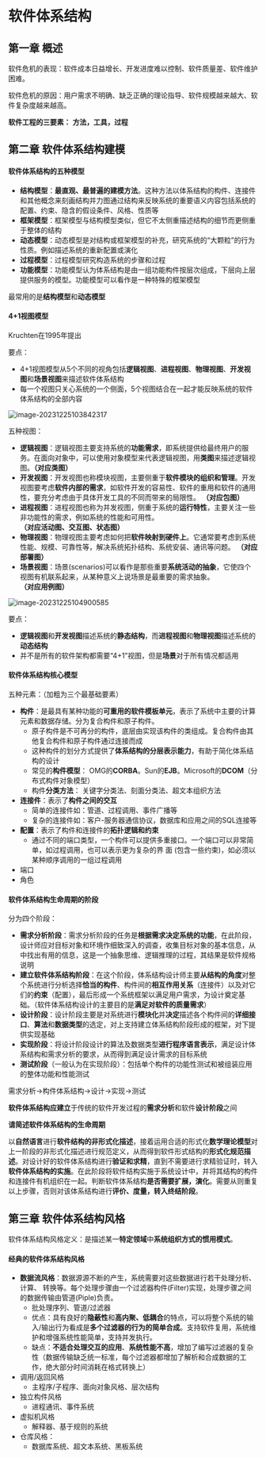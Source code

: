 # 软件体系结构

## 第一章 概述

软件危机的表现：软件成本日益增长、开发进度难以控制、软件质量差、软件维护困难。

软件危机的原因：用户需求不明确、缺乏正确的理论指导、软件规模越来越大、软件复杂度越来越高。



**软件工程的三要素：** **方法，工具，过程**



## 第二章 软件体系结构建模

#### **软件体系结构的五种模型**

- **结构模型**：**最直观、最普遍的建模方法**。这种方法以体系结构的构件、连接件和其他概念来刻画结构并力图通过结构来反映系统的重要语义内容包括系统的配置、约束、隐含的假设条件、风格、性质等
- **框架模型**：框架模型与结构模型类似，但它不太侧重描述结构的细节而更侧重于整体的结构
- **动态模型**：动态模型是对结构或框架模型的补充，研究系统的“大颗粒”的行为性质。例如描述系统的重新配置或演化
- **过程模型**：过程模型研究构造系统的步骤和过程
- **功能模型**：功能模型认为体系结构是由一组功能构件按层次组成，下层向上层提供服务的模型。功能模型可以看作是一种特殊的框架模型

最常用的是**结构模型**和**动态模型**



#### 4+1视图模型

Kruchten在1995年提出

要点：

- 4+1视图模型从5个不同的视角包括**逻辑视图**、**进程视图**、**物理视图**、**开发视图**和**场景视图**来描述软件体系结构
- 每一个视图只关心系统的一个侧面，5个视图结合在一起才能反映系统的软件体系结构的全部内容

![image-20231225103842317](C:\Users\Jerry\AppData\Roaming\Typora\typora-user-images\image-20231225103842317.png)

五种视图：

- **逻辑视图**：逻辑视图主要支持系统的**功能需求**，即系统提供给最终用户的服务。在面向对象中，可以使用对象模型来代表逻辑视图，用**类图**来描述逻辑视图。**（对应类图）**
- **开发视图**：开发视图也称模块视图，主要侧重于**软件模块的组织和管理**。开发视图要考虑**软件内部的需求**，如软件开发的容易性、软件的重用和软件的通用性，要充分考虑由于具体开发工具的不同而带来的局限性。 **（对应包图）**
- **进程视图**：进程视图也称为并发视图，侧重于系统的**运行特性**，主要关注一些非功能性的需求，例如系统的性能和可用性。**（对应活动图、交互图、状态图）**
- **物理视图**：物理视图主要考虑如何把**软件映射到硬件上**。它通常要考虑到系统性能、规模、可靠性等，解决系统拓扑结构、系统安装、通讯等问题。 **（对应部署图）**
- **场景视图**：场景(scenarios)可以看作是那些重要**系统活动的抽象**，它使四个视图有机联系起来，从某种意义上说场景是最重要的需求抽象。**（对应用例图）**

![image-20231225104900585](C:\Users\Jerry\AppData\Roaming\Typora\typora-user-images\image-20231225104900585.png)

要点：

- **逻辑视图**和**开发视图**描述系统的**静态结构**，而**进程视图**和**物理视图**描述系统的**动态结构**
- 并不是所有的软件架构都需要“4+1”视图，但是**场景**对于所有情况都适用



#### 软件体系结构核心模型

五种元素：（加粗为三个最基础要素）

- **构件**：是最具有某种功能的**可重用的软件模板单元**，表示了系统中主要的计算元素和数据存储。分为复合构件和原子构件。
  - 原子构件是不可再分的构件，底层由实现该构件的类组成。复合构件由其他复合构件和原子构件通过连接而成
  - 这种构件的划分方式提供了**体系结构的分层表示能力**，有助于简化体系结构的设计
  - 常见的**构件模型**： OMG的**CORBA**。Sun的**EJB**。Microsoft的**DCOM**（分布式构件对象模型）
  - 构件**分类方法**： 关键字分类法、刻面分类法、超文本组织方法
- **连接件**：表示了**构件之间的交互**
  - 简单的连接件如：管道、过程调用、事件广播等
  - 复杂的连接件如：客户-服务器通信协议，数据库和应用之间的SQL连接等
- **配置**：表示了构件和连接件的**拓扑逻辑和约束**
  - 通过不同的端口类型，一个构件可以提供多重接口。一个端口可以非常简单，如过程调用，也可以表示更为复杂的界
    面 (包含一些约束)，如必须以某种顺序调用的一组过程调用
- 端口
- 角色



#### 软件体系结构生命周期的阶段

分为四个阶段：

- **需求分析阶段**：需求分析阶段的任务是**根据需求决定系统的功能**，在此阶段，设计师应对目标对象和环境作细致深入的调查，收集目标对象的基本信息，从中找出有用的信息，这是一个抽象思维、逻辑推理的过程，其结果是软件规格说明
- **建立软件体系结构阶段**：在这个阶段，体系结构设计师主要**从结构的角度**对整个系统进行分析选择**恰当的构件**、构件间的**相互作用关系**（连接件）以及对它们的**约束**（配置），最后形成一个系统框架以满足用户需求，为设计奠定基础。（软件体系结构设计的主要目的是**满足对软件的质量需求**）
- **设计阶段**：设计阶段主要是对系统进行**模块化**并**决定**描述各个构件间的**详细接口**、**算法**和**数据类型**的选定，对上支持建立体系结构阶段形成的框架，对下提供实现基础
- **实现阶段**：将设计阶段设计的算法及数据类型**进行程序语言表示**，满足设计体系结构和需求分析的要求，从而得到满足设计需求的目标系统
- **测试阶段**（一般认为在实现阶段）：包括单个构件的功能性测试和被组装应用的整体功能和性能测试

需求分析->构件体系结构->设计->实现->测试

**软件体系结构应建立**于传统的软件开发过程的**需求分析**和软件**设计阶段**之间



**请简述软件体系结构的生命周期**

以**自然语言**进行**软件结构的非形式化描述**，接着运用合适的形式化**数学理论模型**对上一阶段的非形式化描述进行规范定义，从而得到软件形式结构的**形式化规范描述**。对设计好的软件体系结构进行**验证和求精**，直到不需要进行求精验证时，转入**软件体系结构的实施**。在此阶段将软件结构实施于系统设计中，并将其结构的构件和连接件有机组织在一起。判断软件体系结构**是否需要扩展，演化**。需要从则重复以上步骤，否则对该体系结构进行**评价、度量，转入终结阶段**。



## 第三章 软件体系结构风格

软件体系结构风格定义：是描述某一**特定领域**中**系统组织方式的惯用模式**。

#### 经典的软件体系结构风格

- **数据流风格**：数据源源不断的产生，系统需要对这些数据进行若干处理分析、计算、 转换等。每个处理步骤由一个过滤器构件(Filter)实现，处理步骤之间的数据传输由管道(Piple)负责。
  - 批处理序列、管道/过滤器
  - 优点：具有良好的**隐蔽性**和**高内聚、低耦合**的特点，可以将整个系统的输入/输出行为看成是**多个过滤器的行为的简单合成**。支持软件复用，系统维护和增强系统性能简单，支持并发执行。
  - 缺点：**不适合处理交互的应用**、**系统性能不高**，增加了编写过滤器的复杂性（数据传输缺乏统一标准，每个过滤器都增加了解析和合成数据的工作，绝大部分时间消耗在格式转换上）
- 调用/返回风格
  - 主程序/子程序、面向对象风格、层次结构
- 独立构件风格
  - 进程通讯、事件系统
- 虚拟机风格
  - 解释器、基于规则的系统
- 仓库风格：
  - 数据库系统、超文本系统、黑板系统